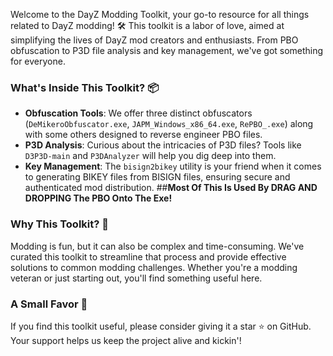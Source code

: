 Welcome to the DayZ Modding Toolkit, your go-to resource for all things related to DayZ modding! 
🛠️ This toolkit is a labor of love, aimed at simplifying the lives of DayZ mod creators and enthusiasts. 
From PBO obfuscation to P3D file analysis and key management, we've got something for everyone.

### What's Inside This Toolkit? 📦
- **Obfuscation Tools**: We offer three distinct obfuscators (`DeMikeroObfuscator.exe`, `JAPM_Windows_x86_64.exe`, `RePBO_.exe`) along with some others designed to reverse engineer PBO files.
- **P3D Analysis**: Curious about the intricacies of P3D files? Tools like `D3P3D-main` and `P3DAnalyzer` will help you dig deep into them.
- **Key Management**: The `bisign2bikey` utility is your friend when it comes to generating BIKEY files from BISIGN files, ensuring secure and authenticated mod distribution.
##**Most Of This Is Used By DRAG AND DROPPING The PBO Onto The Exe!**

### Why This Toolkit? 🤔
Modding is fun, but it can also be complex and time-consuming. We've curated this toolkit to streamline that process and provide effective solutions to common modding challenges. Whether you're a modding veteran or just starting out, you'll find something useful here.

### A Small Favor 🌟
If you find this toolkit useful, please consider giving it a star ⭐ on GitHub. Your support helps us keep the project alive and kickin'!
